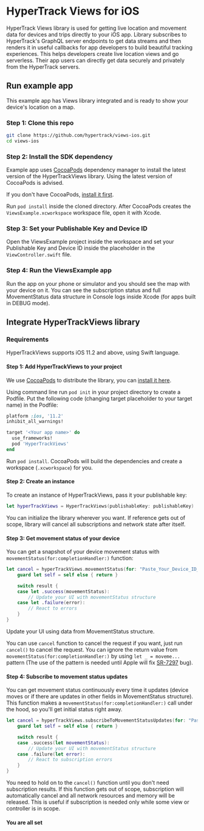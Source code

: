# HyperTrack Views for iOS

HyperTrack Views library is used for getting live location and movement data for devices and trips directly to your iOS app. Library subscribes to HyperTrack's GraphQL server endpoints to get data streams and then renders it in useful callbacks for app developers to build beautiful tracking experiences. This helps developers create live location views and go serverless. Their app users can directly get data securely and privately from the HyperTrack servers.

## Run example app

This example app has Views library integrated and is ready to show your device's location on a map.

### Step 1: Clone this repo
```bash
git clone https://github.com/hypertrack/views-ios.git
cd views-ios
```

### Step 2: Install the SDK dependency

Example app uses [CocoaPods](https://cocoapods.org) dependency manager to install the latest version of the HyperTrackViews library. Using the latest version of CocoaPods is advised.

If you don't have CocoaPods, [install it first](https://guides.cocoapods.org/using/getting-started.html#installation).

Run `pod install` inside the cloned directory. After CocoaPods creates the `ViewsExample.xcworkspace` workspace file, open it with Xcode.

### Step 3: Set your Publishable Key and Device ID

Open the ViewsExample project inside the workspace and set your Publishable Key and Device ID inside the placeholder in the `ViewController.swift` file.

### Step 4: Run the ViewsExample app

Run the app on your phone or simulator and you should see the map with your device on it. You can see the subscription status and full MovementStatus data structure in Console logs inside Xcode (for apps built in DEBUG mode).

## Integrate HyperTrackViews library

### Requirements

HyperTrackViews supports iOS 11.2 and above, using Swift language.

#### Step 1: Add HyperTrackViews to your project

We use [CocoaPods](https://cocoapods.org) to distribute the library, you can [install it here](https://guides.cocoapods.org/using/getting-started.html#installation).

Using command line run `pod init` in your project directory to create a Podfile. Put the following code (changing target placeholder to your target name) in the Podfile:

```ruby
platform :ios, '11.2'
inhibit_all_warnings!

target '<Your app name>' do
  use_frameworks!
  pod 'HyperTrackViews'
end
```

Run `pod install`. CocoaPods will build the dependencies and create a workspace (`.xcworkspace`) for you.

#### Step 2: Create an instance

To create an instance of HyperTrackViews, pass it your publishable key:

```swift
let hyperTrackViews = HyperTrackViews(publishableKey: publishableKey)
```

You can initialize the library wherever you want. If reference gets out of scope, library will cancel all subscriptions and network state after itself.

#### Step 3: Get movement status of your device

You can get a snapshot of your device movement status with `movementStatus(for:completionHandler:)` function:

```swift
let cancel = hyperTrackViews.movementStatus(for: "Paste_Your_Device_ID_Here") { [weak self] result in
    guard let self = self else { return }

    switch result {
    case let .success(movementStatus):
        // Update your UI with movementStatus structure
    case let .failure(error):
        // React to errors
    }
}
```

Update your UI using data from MovementStatus structure.

You can use `cancel` function to cancel the request if you want, just run `cancel()` to cancel the request. You can ignore the return value from `movementStatus(for:completionHandler:)` by using `let _ = moveme...` pattern (The use of the pattern is needed until Apple will fix [SR-7297](https://bugs.swift.org/browse/SR-7297) bug).

#### Step 4: Subscribe to movement status updates

You can get movement status continuously every time it updates (device moves or if there are updates in other fields in MovementStatus structure). This function makes a `movementStatus(for:completionHandler:)` call under the hood, so you'll get initial status right away.

```swift
let cancel = hyperTrackViews.subscribeToMovementStatusUpdates(for: "Paste_Your_Device_ID_Here") { [weak self] result in
    guard let self = self else { return }

    switch result {
    case .success(let movementStatus):
        // Update your UI with movementStatus structure
    case .failure(let error):
        // React to subscription errors
    }
}
```

You need to hold on to the `cancel()` function until you don't need subscription results. If this function gets out of scope, subscription will automatically cancel and all network resources and memory will be released. This is useful if subscription is needed only while some view or controller is in scope.

#### You are all set
